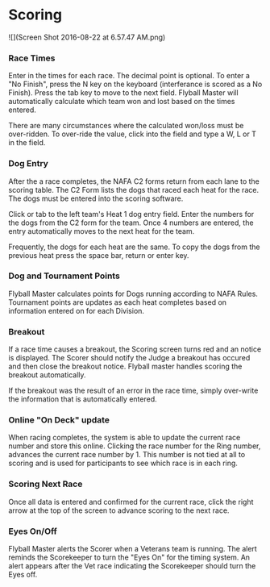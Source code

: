 # Scoring

![](Screen Shot 2016-08-22 at 6.57.47 AM.png)

### Race Times

Enter in the times for each race. The decimal point is optional. To enter a "No Finish", press the N key on the keyboard \(interferance is scored as a No Finish\). Press the tab key to move to the next field. Flyball Master will automatically calculate which team won and lost based on the times entered.

There are many circumstances where the calculated won/loss must be over-ridden. To over-ride the value, click into the field and type a W, L or T in the field.

### Dog Entry

After the a race completes, the NAFA C2 forms return from each lane to the scoring table. The C2 Form lists the dogs that raced each heat for the race. The dogs must be entered into the scoring software.

Click or tab to the left team's Heat 1 dog entry field. Enter the numbers for the dogs from the C2 form for the team. Once 4 numbers are entered, the entry automatically moves to the next heat for the team.

Frequently, the dogs for each heat are the same. To copy the dogs from the previous heat press the space bar, return or enter key.

### Dog and Tournament Points

Flyball Master calculates points for Dogs running according to NAFA Rules. Tournament points are updates as each heat completes based on information entered on for each Division.

### Breakout

If a race time causes a breakout, the Scoring screen turns red and an notice is displayed. The Scorer should notify the Judge a breakout has occured and then close the breakout notice. Flyball master handles scoring the breakout automatically.

If the breakout was the  result of an error in the race time, simply over-write the information that is automatically entered.

### Online "On Deck" update

When racing completes, the system is able to update the current race number and store this online. Clicking the race number for the Ring number, advances the current race number by 1. This number is not tied at all to scoring and is used for participants to see which race is in each ring.

### Scoring Next Race

Once all data is entered and confirmed for the current race, click the right arrow at the top of the screen to advance scoring to the next race.

### Eyes On/Off

Flyball Master alerts the Scorer when a Veterans team is running. The alert reminds the Scorekeeper to turn the "Eyes On" for the timing system. An alert appears after the Vet race indicating the Scorekeeper should turn the Eyes off.

